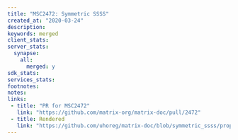 ```yaml
---
title: "MSC2472: Symmetric SSSS"
created_at: "2020-03-24"
description:
keywords: merged
client_stats:
server_stats:
  synapse:
    all:
      merged: y
sdk_stats:
services_stats:
footnotes:
notes:
links:
 - title: "PR for MSC2472"
   link: "https://github.com/matrix-org/matrix-doc/pull/2472"
 - title: Rendered
   link: "https://github.com/uhoreg/matrix-doc/blob/symmetric_ssss/proposals/2472-symmetric-ssss.md"
---
```

